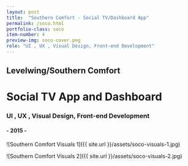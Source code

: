 ```yaml
---
layout: post
title:  "Southern Comfort - Social TV/Dashboard App"
permalink: /soco.html
portfolio-class: soco
item-number: 4
preview-img: soco-cover.png
role: "UI , UX , Visual Design, Front-end Development"
---
```

## Levelwing/Southern Comfort

# Social TV App and Dashboard

### UI , UX , Visual Design, Front-end Development

#### - 2015 -

![Southern Comfort Visuals 1]({{ site.url }}/assets/soco-visuals-1.jpg)

![Southern Comfort Visuals 2]({{ site.url }}/assets/soco-visuals-2.jpg)
